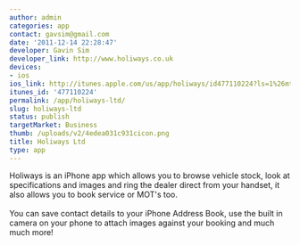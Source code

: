```yaml
---
author: admin
categories: app
contact: gavsim@gmail.com
date: '2011-12-14 22:28:47'
developer: Gavin Sim
developer_link: http://www.holiways.co.uk
devices: 
- ios
ios_link: http://itunes.apple.com/us/app/holiways/id477110224?ls=1%26mt=8
itunes_id: '477110224'
permalink: /app/holiways-ltd/
slug: holiways-ltd
status: publish
targetMarket: Business
thumb: /uploads/v2/4edea031c931cicon.png
title: Holiways Ltd
type: app
---
```


Holiways is an iPhone app which allows you to browse vehicle stock, look at specifications and images and ring the dealer direct from your handset, it also allows you to book service or MOT's too.<br />
<br />
You can save contact details to your iPhone Address Book, use the built in camera on your phone to attach images against your booking and much much more!